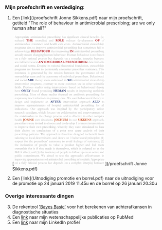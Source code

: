 <!-- # Welkom op de persoonlijke site van Jonne Sikkens -->

### Mijn proefschrift en verdediging:
1. Een [link](/proefschrift Jonne Sikkens.pdf) naar mijn proefschrift, getiteld "The role of behaviour in antimicrobial prescribing; are we only human after all?"

    [<img src="20181219 Cover proefschrift groot.jpg" alt="cover proefschrift" width="300"/>](/proefschrift Jonne Sikkens.pdf)
    <!-- [![cover proefschrift](/20181219 Cover proefschrift groot.jpg =300x)](/proefschrift Jonne Sikkens.pdf)-->

2. Een [link](Uitnodiging promotie en borrel.pdf) naar de uitnodiging voor de promotie op 24 januari 2019 11.45u en de borrel op 26 januari 20.30u

### Overige interessante dingen

3. De rekentool ['Bayes Basic'](https://jonne.shinyapps.io/BayesBasic/) voor het berekenen van achterafkansen in diagnostische situaties
4. Een [link](https://www.ncbi.nlm.nih.gov/pubmed/?term=sikkens%20jj%5BAuthor%5D&cmd=DetailsSearch") naar mijn wetenschappelijke publicaties op PubMed
5. Een [link](https://www.linkedin.com/in/jonnesikkens/) naar mijn LinkedIn profiel
